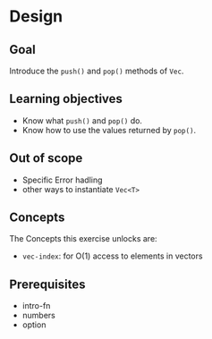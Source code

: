 # Design

## Goal

Introduce the `push()` and `pop()` methods of `Vec`.

## Learning objectives

- Know what `push()` and `pop()` do.
- Know how to use the values returned by `pop()`.

## Out of scope

- Specific Error hadling
- other ways to instantiate `Vec<T>`

## Concepts

The Concepts this exercise unlocks are:

- `vec-index`: for O(1) access to elements in vectors

## Prerequisites

- intro-fn
- numbers
- option
